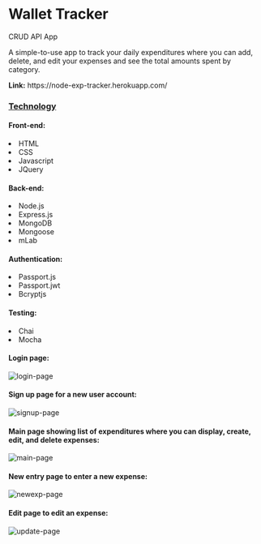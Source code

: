 <h1>Wallet Tracker</h1>
<p>CRUD API App</p>

<p>A simple-to-use app to track your daily expenditures where you can add, delete, and edit your expenses and see the total amounts spent by category.</p>

<p><b>Link:</b> https://node-exp-tracker.herokuapp.com/</p>

<h3><u>Technology</u></h3>

<h4>Front-end:</h4>
<li>HTML</li>
<li>CSS</li>
<li>Javascript</li>
<li>JQuery</li>

<h4>Back-end:</h4>
<li>Node.js</li>
<li>Express.js</li>
<li>MongoDB</li>
<li>Mongoose</li>
<li>mLab</li>

<h4>Authentication:</h4>
<li>Passport.js</li>
<li>Passport.jwt</li>
<li>Bcryptjs</li>

<h4>Testing:</h4>
<li>Chai</li>
<li>Mocha</li>

<h4>Login page:</h4>

![login-page](https://user-images.githubusercontent.com/33015217/41308824-d9ced05c-6e31-11e8-80e4-b8effbae8acc.PNG)

<h4>Sign up page for a new user account:</h4>

![signup-page](https://user-images.githubusercontent.com/33015217/41249387-ddd810b0-6d68-11e8-9a1d-9af8f7243674.PNG)

<h4>Main page showing list of expenditures where you can display, create, edit, and delete expenses:</h4>

![main-page](https://user-images.githubusercontent.com/33015217/41249561-4d62a04e-6d69-11e8-87df-dced580f9529.PNG)

<h4>New entry page to enter a new expense:</h4>

![newexp-page](https://user-images.githubusercontent.com/33015217/41249769-d9457ece-6d69-11e8-809b-c9ee73c25d52.PNG)

<h4>Edit page to edit an expense:</h4>

![update-page](https://user-images.githubusercontent.com/33015217/41254729-2dd011c0-6d79-11e8-8cce-a4f31026da0b.PNG)

